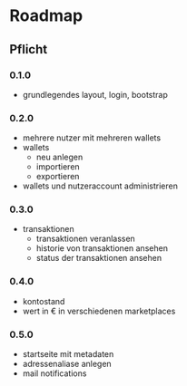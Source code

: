 # Roadmap
## Pflicht
### 0.1.0
- grundlegendes layout, login, bootstrap

### 0.2.0
- mehrere nutzer mit mehreren wallets
- wallets
    - neu anlegen
    - importieren
    - exportieren
- wallets und nutzeraccount administrieren

### 0.3.0
- transaktionen
    - transaktionen veranlassen
    - historie von transaktionen ansehen
    - status der transaktionen ansehen

### 0.4.0
- kontostand
- wert in € in verschiedenen marketplaces

### 0.5.0
- startseite mit metadaten
- adressenaliase anlegen
- mail notifications
